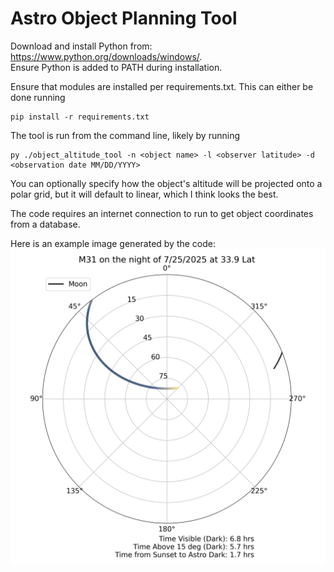 # Astro Object Planning Tool
Download and install Python from: https://www.python.org/downloads/windows/.  
Ensure Python is added to PATH during installation.

Ensure that modules are installed per requirements.txt. This can either be done running 
```
pip install -r requirements.txt 
```
The tool is run from the command line, likely by running
```
py ./object_altitude_tool -n <object name> -l <observer latitude> -d <observation date MM/DD/YYYY>
```
You can optionally specify how the object's altitude will be projected onto a polar grid, but it will default to linear, which I think looks the best.

The code requires an internet connection to run to get object coordinates from a database.

Here is an example image generated by the code:
![Image showing M31 on 7/25/2025 from 33.9 degrees latitude](EXAMPLE_M31_altitude_7-25-2025.png "M31 on 7/25/2025 from 33.9 degrees latitude")
